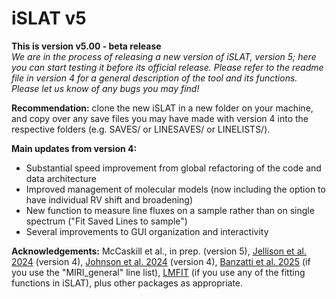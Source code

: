 # iSLAT v5

**This is version v5.00 - beta release**\
*We are in the process of releasing a new version of iSLAT, version 5; here you can start testing it before its official release. Please refer to the readme file in version 4 for a general description of the tool and its functions. Please let us know of any bugs you may find!*

**Recommendation:** clone the new iSLAT in a new folder on your machine, and copy over any save files you may have made with version 4 into the respective folders (e.g. SAVES/ or LINESAVES/ or LINELISTS/). 

**Main updates from version 4:** 
- Substantial speed improvement from global refactoring of the code and data architecture
- Improved management of molecular models (now including the option to have individual RV shift and broadening)
- New function to measure line fluxes on a sample rather than on single spectrum ("Fit Saved Lines to sample")
- Several improvements to GUI organization and interactivity

**Acknowledgements:** McCaskill et al., in prep. (version 5), [Jellison et al. 2024](https://ui.adsabs.harvard.edu/abs/2024arXiv240204060J/abstract) (version 4), [Johnson et al. 2024](https://doi.org/10.5281/zenodo.12167854) (version 4), 
[Banzatti et al. 2025](https://ui.adsabs.harvard.edu/abs/2025AJ....169..165B/abstract) (if you use the "MIRI_general" line list), 
[LMFIT](https://lmfit.github.io/lmfit-py/index.html) (if you use any of the fitting functions in iSLAT), plus other packages as appropriate.

